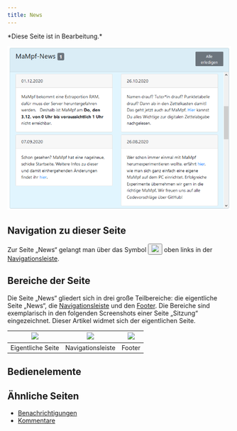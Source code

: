 ```yaml
---
title: News
---
```

\*Diese Seite ist in Bearbeitung.\*

![](/img/news.png)

## Navigation zu dieser Seite
Zur Seite „News“ gelangt man über das Symbol <button name="button"><img src="https://media.githubusercontent.com/media/MaMpf-HD/mampf/docs/docs/static/img/newspaper-regular.png" height="12"/></button> oben links in der [Navigationsleiste](nav-bar).

## Bereiche der Seite
Die Seite „News“ gliedert sich in drei große Teilbereiche: die eigentliche Seite „News“, die [Navigationsleiste](nav-bar-pages.md) und den [Footer](footer.md). Die Bereiche sind exemplarisch in den folgenden Screenshots einer Seite „Sitzung“ eingezeichnet. Dieser Artikel widmet sich der eigentlichen Seite.

|<img src="https://media.githubusercontent.com/media/MaMpf-HD/mampf/docs/docs/static/img/Eigentliche_Seite_keine_Sidebar.png" height="300"/> |<img src="https://media.githubusercontent.com/media/MaMpf-HD/mampf/docs/docs/static/img/Navigationsleiste_keine_Sidebar.png" height="300"/>  | <img src="https://media.githubusercontent.com/media/MaMpf-HD/mampf/docs/docs/static/img/Footer_keine_Sidebar.png" height="300"/>|
|:---: | :---: | :---:|
|Eigentliche Seite|Navigationsleiste|Footer|

## Bedienelemente

## Ähnliche Seiten
* [Benachrichtigungen](notifications.md)
* [Kommentare](comments.md)
